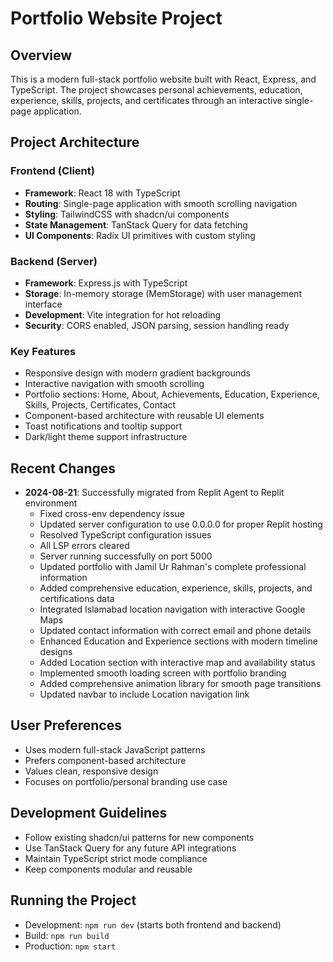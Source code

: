 # Portfolio Website Project

## Overview
This is a modern full-stack portfolio website built with React, Express, and TypeScript. The project showcases personal achievements, education, experience, skills, projects, and certificates through an interactive single-page application.

## Project Architecture

### Frontend (Client)
- **Framework**: React 18 with TypeScript
- **Routing**: Single-page application with smooth scrolling navigation
- **Styling**: TailwindCSS with shadcn/ui components
- **State Management**: TanStack Query for data fetching
- **UI Components**: Radix UI primitives with custom styling

### Backend (Server)
- **Framework**: Express.js with TypeScript
- **Storage**: In-memory storage (MemStorage) with user management interface
- **Development**: Vite integration for hot reloading
- **Security**: CORS enabled, JSON parsing, session handling ready

### Key Features
- Responsive design with modern gradient backgrounds
- Interactive navigation with smooth scrolling
- Portfolio sections: Home, About, Achievements, Education, Experience, Skills, Projects, Certificates, Contact
- Component-based architecture with reusable UI elements
- Toast notifications and tooltip support
- Dark/light theme support infrastructure

## Recent Changes
- **2024-08-21**: Successfully migrated from Replit Agent to Replit environment
  - Fixed cross-env dependency issue
  - Updated server configuration to use 0.0.0.0 for proper Replit hosting
  - Resolved TypeScript configuration issues
  - All LSP errors cleared
  - Server running successfully on port 5000
  - Updated portfolio with Jamil Ur Rahman's complete professional information
  - Added comprehensive education, experience, skills, projects, and certifications data
  - Integrated Islamabad location navigation with interactive Google Maps
  - Updated contact information with correct email and phone details
  - Enhanced Education and Experience sections with modern timeline designs
  - Added Location section with interactive map and availability status
  - Implemented smooth loading screen with portfolio branding
  - Added comprehensive animation library for smooth page transitions
  - Updated navbar to include Location navigation link

## User Preferences
- Uses modern full-stack JavaScript patterns
- Prefers component-based architecture
- Values clean, responsive design
- Focuses on portfolio/personal branding use case

## Development Guidelines
- Follow existing shadcn/ui patterns for new components
- Use TanStack Query for any future API integrations
- Maintain TypeScript strict mode compliance
- Keep components modular and reusable

## Running the Project
- Development: `npm run dev` (starts both frontend and backend)
- Build: `npm run build`
- Production: `npm start`